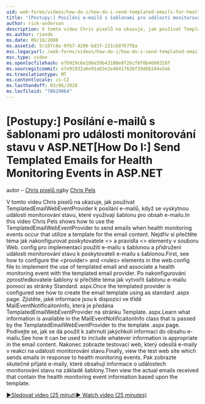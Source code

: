 ```yaml
---
uid: web-forms/videos/how-do-i/how-do-i-send-templated-emails-for-health-monitoring-events-in-aspnet
title: '[Postupy:] Posílání e-mailů s šablonami pro události monitorování stavu v ASP.NET | Microsoft Docs'
author: rick-anderson
description: V tomto videu Chris pixelů na ukazuje, jak používat TemplatedEmailWebEventProvider k posílání e-mailů, když se vyskytnou události monitorování stavu, které využívají šablonu pro t...
ms.author: riande
ms.date: 09/18/2008
ms.assetid: 5c107c6e-9fb7-4206-bd3f-221cb0767f8a
msc.legacyurl: /web-forms/videos/how-do-i/how-do-i-send-templated-emails-for-health-monitoring-events-in-aspnet
msc.type: video
ms.openlocfilehash: e7b929c6e186e59b43180e8f26cf0f8b4608328f
ms.sourcegitcommit: e7e91932a6e91a63e2e46417626f39d6b244a3ab
ms.translationtype: MT
ms.contentlocale: cs-CZ
ms.lasthandoff: 03/06/2020
ms.locfileid: "78629064"
---
```

# <a name="how-do-i-send-templated-emails-for-health-monitoring-events-in-aspnet"></a><span data-ttu-id="83c21-103">[Postupy:] Posílání e-mailů s šablonami pro události monitorování stavu v ASP.NET</span><span class="sxs-lookup"><span data-stu-id="83c21-103">[How Do I:] Send Templated Emails for Health Monitoring Events in ASP.NET</span></span>

<span data-ttu-id="83c21-104">autor – [Chris pixelů na](https://twitter.com/chrispels)</span><span class="sxs-lookup"><span data-stu-id="83c21-104">by [Chris Pels](https://twitter.com/chrispels)</span></span>

<span data-ttu-id="83c21-105">V tomto videu Chris pixelů na ukazuje, jak používat TemplatedEmailWebEventProvider k posílání e-mailů, když se vyskytnou události monitorování stavu, které využívají šablonu pro obsah e-mailu.</span><span class="sxs-lookup"><span data-stu-id="83c21-105">In this video Chris Pels shows how to use the TemplatedEmailWebEventProvider to send emails when health monitoring events occur that utilize a template for the email content.</span></span> <span data-ttu-id="83c21-106">Nejdřív si přečtěte téma jak nakonfigurovat poskytovatele &lt;&gt; a pravidla &lt;&gt; elementy v souboru Web. config pro implementaci použití e-mailu s šablonou a přidružení události monitorování stavu k poskytovateli e-mailu s šablonou.</span><span class="sxs-lookup"><span data-stu-id="83c21-106">First, see how to configure the &lt;provider&gt; and &lt;rules&gt; elements in the web.config file to implement the use of templated email and associate a health monitoring event with the templated email provider.</span></span> <span data-ttu-id="83c21-107">Po nakonfigurování zprostředkovatele šablony si přečtěte téma jak vytvořit šablonu e-mailu pomocí as stránky Standard. aspx.</span><span class="sxs-lookup"><span data-stu-id="83c21-107">Once the templated provider is configured see how to create the email template using as standard .aspx page.</span></span> <span data-ttu-id="83c21-108">Zjistěte, jaké informace jsou k dispozici ve třídě MailEventNotificaitonInfo, která je předána TemplatedEmailWebEventProvider na stránku Template. aspx.</span><span class="sxs-lookup"><span data-stu-id="83c21-108">Learn what information is available in the MailEventNotificaitonInfo class that is passed by the TemplatedEmailWebEventProvider to the template .aspx page.</span></span> <span data-ttu-id="83c21-109">Podívejte se, jak se dá použít k zahrnutí jakýchkoli informací do obsahu e-mailu.</span><span class="sxs-lookup"><span data-stu-id="83c21-109">See how it can be used to include whatever information is appropriate in the email content.</span></span> <span data-ttu-id="83c21-110">Nakonec zobrazte testovací web, který odesílá e-maily v reakci na události monitorování stavu.</span><span class="sxs-lookup"><span data-stu-id="83c21-110">Finally, view the test web site which sends emails in response to health monitoring events.</span></span> <span data-ttu-id="83c21-111">Pak zobrazte skutečné přijaté e-maily, které obsahují informace o událostech monitorování stavu na základě šablony.</span><span class="sxs-lookup"><span data-stu-id="83c21-111">Then view the actual emails received that contain the health monitoring event information based upon the template.</span></span>

[<span data-ttu-id="83c21-112">&#9654;Sledovat video (25 minut)</span><span class="sxs-lookup"><span data-stu-id="83c21-112">&#9654; Watch video (25 minutes)</span></span>](https://channel9.msdn.com/Blogs/ASP-NET-Site-Videos/how-do-i-send-templated-emails-for-health-monitoring-events-in-aspnet)
